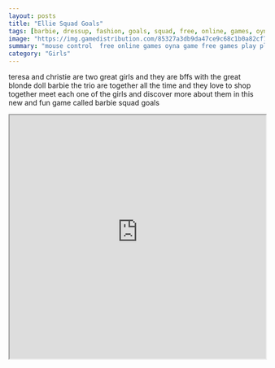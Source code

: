 ```yaml
---
layout: posts
title: "Ellie Squad Goals"
tags: [barbie, dressup, fashion, goals, squad, free, online, games, oyna, game, free, games, play, play, games]
image: "https://img.gamedistribution.com/85327a3db9da47ce9c68c1b0a82cf704.jpg"
summary: "mouse control  free online games oyna game free games play play games"
category: "Girls"
---
```


teresa and christie are two great girls and they are bffs with the great blonde doll barbie the trio are together all the time and they love to shop together meet each one of the girls and discover more about them in this new and fun game called barbie squad goals

<iframe width="100%" height="480px;" src="https://html5.gamedistribution.com/85327a3db9da47ce9c68c1b0a82cf704/"></iframe>